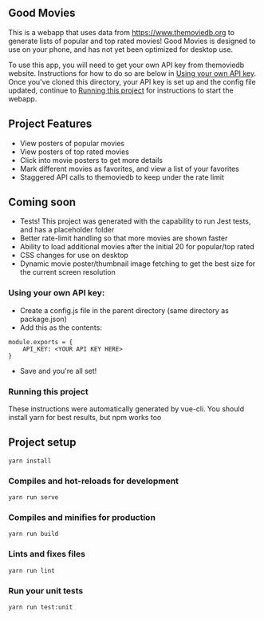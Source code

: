 ## Good Movies
This is a webapp that uses data from https://www.themoviedb.org to generate lists of popular and top rated movies! Good Movies is designed to use on your phone, and has not yet been optimized for desktop use. 

To use this app, you will need to get your own API key from themoviedb website. Instructions for how to do so are below in [Using your own API key](#using-your-own-api-key). Once you've cloned this directory, your API key is set up and the config file updated, continue to [Running this project](#running-this-project) for instructions to start the webapp.

## Project Features
- View posters of popular movies
- View posters of top rated movies
- Click into movie posters to get more details
- Mark different movies as favorites, and view a list of your favorites
- Staggered API calls to themoviedb to keep under the rate limit

## Coming soon
- Tests! This project was generated with the capability to run Jest tests, and has a placeholder folder
- Better rate-limit handling so that more movies are shown faster
- Ability to load additional movies after the initial 20 for popular/top rated
- CSS changes for use on desktop
- Dynamic movie poster/thumbnail image fetching to get the best size for the current screen resolution


### Using your own API key:
- Create a config.js file in the parent directory (same directory as package.json)
- Add this as the contents: 
```
module.exports = {
	API_KEY: <YOUR API KEY HERE>
}
```
- Save and you're all set!


### Running this project
These instructions were automatically generated by vue-cli. You should install yarn for best results, but npm works too

## Project setup
```
yarn install
```

### Compiles and hot-reloads for development
```
yarn run serve
```

### Compiles and minifies for production
```
yarn run build
```

### Lints and fixes files
```
yarn run lint
```

### Run your unit tests
```
yarn run test:unit
```
